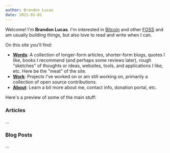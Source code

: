 ```yaml
---
author: Brandon Lucas 
date: 2021-01-01
---
```


Welcome! I'm __Brandon Lucas__. I'm interested in [Bitcoin](https://bitcoin.org/en/) and other [FOSS](https://en.wikipedia.org/wiki/Free_and_open-source_software) and am usually building things, but also love to read and write when I can.

On this site you'll find:

- [__Words__](/words): A collection of longer-form articles, shorter-form blogs, quotes I like, books I recommend (and perhaps some reviews later), rough "sketches" of thoughts or ideas, websites, tools, and applications I like, etc. Here be the "meat" of the site.
- [__Work__](/work): Projects I've worked on or am still working on, primarily a collection of open source contributions.
- [__About__](/about): Learn a bit more about me, contact info, donation portal, etc.

Here's a preview of some of the main stuff:

### Articles
...

### Blog Posts
...

